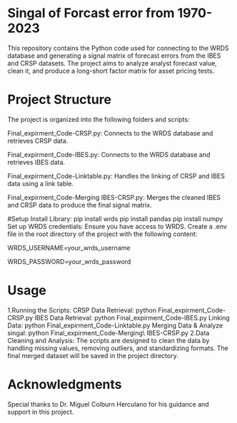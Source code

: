 # Singal of Forcast error from 1970-2023
This repository contains the Python code used for connecting to the WRDS database and generating a signal matrix of forecast errors from the IBES and CRSP datasets. The project aims to analyze analyst forecast value, clean it, and produce a long-short factor matrix for asset pricing tests.
# Project Structure
The project is organized into the following folders and scripts:

Final_expirment_Code-CRSP.py: Connects to the WRDS database and retrieves CRSP data.

Final_expirment_Code-IBES.py: Connects to the WRDS database and retrieves IBES data.

Final_expirment_Code-Linktable.py: Handles the linking of CRSP and IBES data using a link table.

Final_expirment_Code-Merging IBES-CRSP.py: Merges the cleaned IBES and CRSP data to produce the final signal matrix.

#Setup
Install Library:
pip install wrds
pip install pandas
pip install numpy
Set up WRDS credentials: Ensure you have access to WRDS. Create a .env file in the root directory of the project with the following content:

WRDS_USERNAME=your_wrds_username

WRDS_PASSWORD=your_wrds_password

# Usage
1.Running the Scripts:
CRSP Data Retrieval:
python Final_expirment_Code-CRSP.py
IBES Data Retrieval:
python Final_expirment_Code-IBES.py
Linking Data:
python Final_expirment_Code-Linktable.py
Merging Data & Analyze singal:
python Final_expirment_Code-Merging\ IBES-CRSP.py
2.Data Cleaning and Analysis:
The scripts are designed to clean the data by handling missing values, removing outliers, and standardizing formats. The final merged dataset will be saved in the project directory.
# Acknowledgments
Special thanks to Dr. Miguel Colburn Herculano for his guidance and support in this project.
